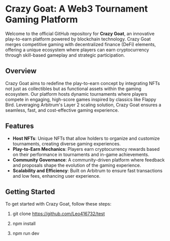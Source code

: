 # Crazy Goat: A Web3 Tournament Gaming Platform

Welcome to the official GitHub repository for **Crazy Goat**, an innovative play-to-earn platform powered by blockchain technology. Crazy Goat merges competitive gaming with decentralized finance (DeFi) elements, offering a unique ecosystem where players can earn cryptocurrency through skill-based gameplay and strategic participation.

## Overview

Crazy Goat aims to redefine the play-to-earn concept by integrating NFTs not just as collectibles but as functional assets within the gaming ecosystem. Our platform hosts dynamic tournaments where players compete in engaging, high-score games inspired by classics like Flappy Bird. Leveraging Arbitrum's Layer 2 scaling solution, Crazy Goat ensures a seamless, fast, and cost-effective gaming experience.

## Features

- **Host NFTs**: Unique NFTs that allow holders to organize and customize tournaments, creating diverse gaming experiences.
- **Play-to-Earn Mechanics**: Players earn cryptocurrency rewards based on their performance in tournaments and in-game achievements.
- **Community Governance**: A community-driven platform where feedback and proposals shape the evolution of the gaming experience.
- **Scalability and Efficiency**: Built on Arbitrum to ensure fast transactions and low fees, enhancing user experience.

## Getting Started

To get started with Crazy Goat, follow these steps:

1. git clone https://github.com/Leo416732/test

2. npm install

3. npm run dev
